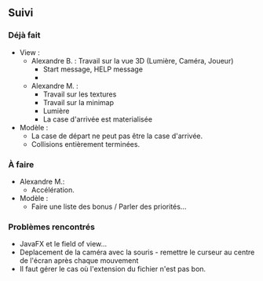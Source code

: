 ## Suivi
### Déjà fait
 - View :
   * Alexandre B. : Travail sur la vue 3D (Lumière, Caméra, Joueur)
      - Start message, HELP message
      - 
   * Alexandre M. :
      * Travail sur les textures
      * Travail sur la minimap
      * Lumière
      * La case d'arrivée est materialisée
 - Modèle :
   * La case de départ ne peut pas être la case d'arrivée.
   * Collisions entièrement terminées.

### À faire
 - Alexandre M.:
   * Accélération.
 - Modèle :
   * Faire une liste des bonus / Parler des priorités...

### Problèmes rencontrés
 * JavaFX et le field of view...
 * Deplacement de la caméra avec la souris - remettre le curseur au centre de l'écran après chaque mouvement
 * Il faut gérer le cas où l'extension du fichier n'est pas bon.
